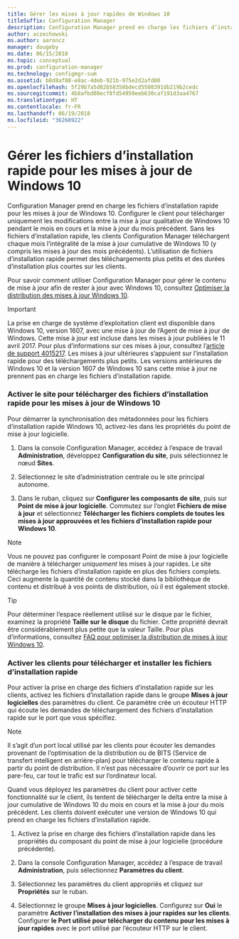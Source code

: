 ```yaml
---
title: Gérer les mises à jour rapides de Windows 10
titleSuffix: Configuration Manager
description: Configuration Manager prend en charge les fichiers d’installation rapide pour Windows 10, permettant des téléchargements plus petits et des durées d’installation plus courtes sur les clients.
author: aczechowski
ms.author: aaroncz
manager: dougeby
ms.date: 06/15/2018
ms.topic: conceptual
ms.prod: configuration-manager
ms.technology: configmgr-sum
ms.assetid: b8d8af88-e8ac-4deb-921b-975e2d2afd80
ms.openlocfilehash: 5f29b7a5d82b58358bdecd5508391db219b2cedc
ms.sourcegitcommit: 4b8afbd08ecf8fd54950eeb630caf191d3aa4767
ms.translationtype: HT
ms.contentlocale: fr-FR
ms.lasthandoff: 06/19/2018
ms.locfileid: "36260922"
---
```

# <a name="manage-express-installation-files-for-windows-10-updates"></a>Gérer les fichiers d’installation rapide pour les mises à jour de Windows 10

Configuration Manager prend en charge les fichiers d’installation rapide pour les mises à jour de Windows 10. Configurer le client pour télécharger uniquement les modifications entre la mise à jour qualitative de Windows 10 pendant le mois en cours et la mise à jour du mois précédent. Sans les fichiers d’installation rapide, les clients Configuration Manager téléchargent chaque mois l’intégralité de la mise à jour cumulative de Windows 10 (y compris les mises à jour des mois précédents). L’utilisation de fichiers d’installation rapide permet des téléchargements plus petits et des durées d’installation plus courtes sur les clients.

Pour savoir comment utiliser Configuration Manager pour gérer le contenu de mise à jour afin de rester à jour avec Windows 10, consultez [Optimiser la distribution des mises à jour Windows 10](/sccm/sum/deploy-use/optimize-windows-10-update-delivery).  


> [!IMPORTANT]  
> La prise en charge de système d’exploitation client est disponible dans Windows 10, version 1607, avec une mise à jour de l’Agent de mise à jour de Windows. Cette mise à jour est incluse dans les mises à jour publiées le 11 avril 2017. Pour plus d’informations sur ces mises à jour, consultez l’[article de support 4015217](http://support.microsoft.com/kb/4015217). Les mises à jour ultérieures s’appuient sur l’installation rapide pour des téléchargements plus petits. Les versions antérieures de Windows 10 et la version 1607 de Windows 10 sans cette mise à jour ne prennent pas en charge les fichiers d’installation rapide.  


### <a name="enable-the-site-to-download-express-installation-files-for-windows-10-updates"></a>Activer le site pour télécharger des fichiers d’installation rapide pour les mises à jour de Windows 10
Pour démarrer la synchronisation des métadonnées pour les fichiers d’installation rapide Windows 10, activez-les dans les propriétés du point de mise à jour logicielle.  

1. Dans la console Configuration Manager, accédez à l’espace de travail **Administration**, développez **Configuration du site**, puis sélectionnez le nœud **Sites**.  

2. Sélectionnez le site d’administration centrale ou le site principal autonome.  

3. Dans le ruban, cliquez sur **Configurer les composants de site**, puis sur **Point de mise à jour logicielle**. Commutez sur l’onglet **Fichiers de mise à jour** et sélectionnez **Télécharger les fichiers complets de toutes les mises à jour approuvées et les fichiers d’installation rapide pour Windows 10**.

> [!NOTE]    
> Vous ne pouvez pas configurer le composant Point de mise à jour logicielle de manière à télécharger *uniquement* les mises à jour rapides.  Le site télécharge les fichiers d’installation rapide en plus des fichiers complets. Ceci augmente la quantité de contenu stocké dans la bibliothèque de contenu et distribué à vos points de distribution, où il est également stocké.

> [!Tip]  
> Pour déterminer l’espace réellement utilisé sur le disque par le fichier, examinez la propriété **Taille sur le disque** du fichier. Cette propriété devrait être considérablement plus petite que la valeur Taille. Pour plus d’informations, consultez [FAQ pour optimiser la distribution de mises à jour Windows 10](/sccm/sum/deploy-use/optimize-windows-10-update-delivery#bkmk_faq).  


### <a name="enable-clients-to-download-and-install-express-installation-files"></a>Activer les clients pour télécharger et installer les fichiers d’installation rapide
Pour activer la prise en charge des fichiers d’installation rapide sur les clients, activez les fichiers d’installation rapide dans le groupe **Mises à jour logicielles** des paramètres du client. Ce paramètre crée un écouteur HTTP qui écoute les demandes de téléchargement des fichiers d’installation rapide sur le port que vous spécifiez.

> [!NOTE]    
> Il s’agit d’un port local utilisé par les clients pour écouter les demandes provenant de l’optimisation de la distribution ou de BITS (Service de transfert intelligent en arrière-plan) pour télécharger le contenu rapide à partir du point de distribution. Il n’est pas nécessaire d’ouvrir ce port sur les pare-feu, car tout le trafic est sur l’ordinateur local.  

Quand vous déployez les paramètres du client pour activer cette fonctionnalité sur le client, ils tentent de télécharger le delta entre la mise à jour cumulative de Windows 10 du mois en cours et la mise à jour du mois précédent. Les clients doivent exécuter une version de Windows 10 qui prend en charge les fichiers d’installation rapide.  

1. Activez la prise en charge des fichiers d’installation rapide dans les propriétés du composant du point de mise à jour logicielle (procédure précédente).  

2. Dans la console Configuration Manager, accédez à l’espace de travail **Administration**, puis sélectionnez **Paramètres du client**.  

3. Sélectionnez les paramètres du client appropriés et cliquez sur **Propriétés** sur le ruban.  

4. Sélectionnez le groupe **Mises à jour logicielles**. Configurez sur **Oui** le paramètre **Activer l’installation des mises à jour rapides sur les clients**. Configurer **le Port utilisé pour télécharger du contenu pour les mises à jour rapides** avec le port utilisé par l’écouteur HTTP sur le client.  

